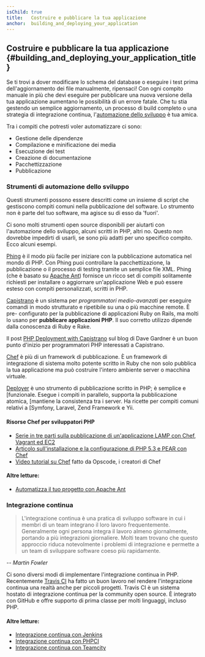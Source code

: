 ```yaml
---
isChild: true
title:   Costruire e pubblicare la tua applicazione
anchor:  building_and_deploying_your_application
---
```


## Costruire e pubblicare la tua applicazione {#building_and_deploying_your_application_title}

Se ti trovi a dover modificare lo schema del database o eseguire i test prima
dell'aggiornamento dei file manualmente, ripensaci! Con ogni compito manuale in
più che devi eseguire per pubblicare una nuova versione della tua applicazione
aumentano le possibilità di un errore fatale. Che tu stia gestendo un semplice
aggiornamento, un processo di build completo o una strategia di integrazione
continua, l'[automazione dello sviluppo][buildautomation] è tua amica.

Tra i compiti che potresti voler automatizzare ci sono:

* Gestione delle dipendenze
* Compilazione e minificazione dei media
* Esecuzione dei test
* Creazione di documentazione
* Pacchettizzazione
* Pubblicazione

### Strumenti di automazione dello sviluppo

Questi strumenti possono essere descritti come un insieme di script che
gestiscono compiti comuni nella pubblicazione del software. Lo strumento non è
parte del tuo software, ma agisce su di esso da 'fuori'.

Ci sono molti strumenti open source disponibili per aiutarti con l'automazione
dello sviluppo, alcuni scritti in PHP, altri no. Questo non dovrebbe impedirti
di usarli, se sono più adatti per uno specifico compito. Ecco alcuni esempi.

[Phing] è il modo più facile per iniziare con la pubblicazione automatica nel
mondo di PHP. Con Phing puoi controllare la pacchettizazione, la pubblicazione o
il processo di testing tramite un semplice file XML. Phing (che è basato su
[Apache Ant]) fornisce un ricco set di compiti solitamente richiesti per
installare o aggiornare un'applicazione Web e può essere esteso con compiti
personalizzati, scritti in PHP.

[Capistrano] è un sistema per *programmatori medio-avanzati* per eseguire
comandi in modo strutturato e ripetibile su una o più macchine remote. È pre-
configurato per la pubblicazione di applicazioni Ruby on Rails, ma molti lo
usano per **pubblicare applicazioni PHP**. Il suo corretto utilizzo dipende
dalla conoscenza di Ruby e Rake.

Il post [PHP Deployment with Capistrano][phpdeploy_capistrano] sul blog di Dave
Gardner è un buon punto d'inizio per programmatori PHP interessati a Capistrano.

[Chef] è più di un framework di pubblicazione. È un framework di integrazione di
sistema molto potente scritto in Ruby che non solo pubblica la tua applicazione
ma può costruire l'intero ambiente server o macchina virtuale.

[Deployer] è uno strumento di pubblicazione scritto in PHP; è semplice e
[funzionale. Esegue i compiti in parallelo, supporta la pubblicazione atomica,
[mantiene la consistenza tra i server. Ha ricette per compiti comuni relativi a
[Symfony, Laravel, Zend Framework e Yii.

#### Risorse Chef per sviluppatori PHP

* [Serie in tre parti sulla pubblicazione di un'applicazione LAMP con Chef, Vagrant ed EC2][chef_vagrant_and_ec2]
* [Articolo sull'installazione e la configurazione di PHP 5.3 e PEAR con Chef][Chef_cookbook]
* [Video tutorial su Chef][Chef_tutorial] fatto da Opscode, i creatori di Chef

#### Altre letture:

* [Automatizza il tuo progetto con Apache Ant][apache_ant_tutorial]

### Integrazione continua

> L'integrazione continua è una pratica di sviluppo software in cui i membri di
> un team integrano il loro lavoro frequentemente. Generalmente ogni persona
> integra il lavoro almeno giornalmente, portando a più integrazioni
> giornaliere. Molti team trovano che questo approccio riduca notevolmente i
> problemi di integrazione e permette a un team di sviluppare software coeso più
> rapidamente.

*-- Martin Fowler*

Ci sono diversi modi di implementare l'integrazione continua in PHP.
Recentemente [Travis CI] ha fatto un buon lavoro nel rendere l'integrazione
continua una realtà anche per piccoli progetti. Travis CI è un sistema hostato
di integrazione continua per la community open source. È integrato con GitHub e
offre supporto di prima classe per molti linguaggi, incluso PHP.

#### Altre letture:

* [Integrazione continua con Jenkins][Jenkins]
* [Integrazione continua con PHPCI][PHPCI]
* [Integrazione continua con Teamcity][Teamcity]

[buildautomation]: http://en.wikipedia.org/wiki/Build_automation
[Phing]: http://www.phing.info/
[Apache Ant]: http://ant.apache.org/
[Capistrano]: https://github.com/capistrano/capistrano/wiki
[phpdeploy_capistrano]: http://www.davegardner.me.uk/blog/2012/02/13/php-deployment-with-capistrano/
[Chef]: http://www.opscode.com/chef/
[chef_vagrant_and_ec2]: http://www.jasongrimes.org/2012/06/managing-lamp-environments-with-chef-vagrant-and-ec2-1-of-3/
[Chef_cookbook]: https://github.com/opscode-cookbooks/php
[Chef_tutorial]: https://www.youtube.com/playlist?list=PLrmstJpucjzWKt1eWLv88ZFY4R1jW8amR
[apache_ant_tutorial]: http://net.tutsplus.com/tutorials/other/automate-your-projects-with-apache-ant/
[Travis CI]: https://travis-ci.org/
[Jenkins]: http://jenkins-ci.org/
[PHPCI]: http://www.phptesting.org/
[Teamcity]: http://www.jetbrains.com/teamcity/
[Deployer]: http://deployer.org/

